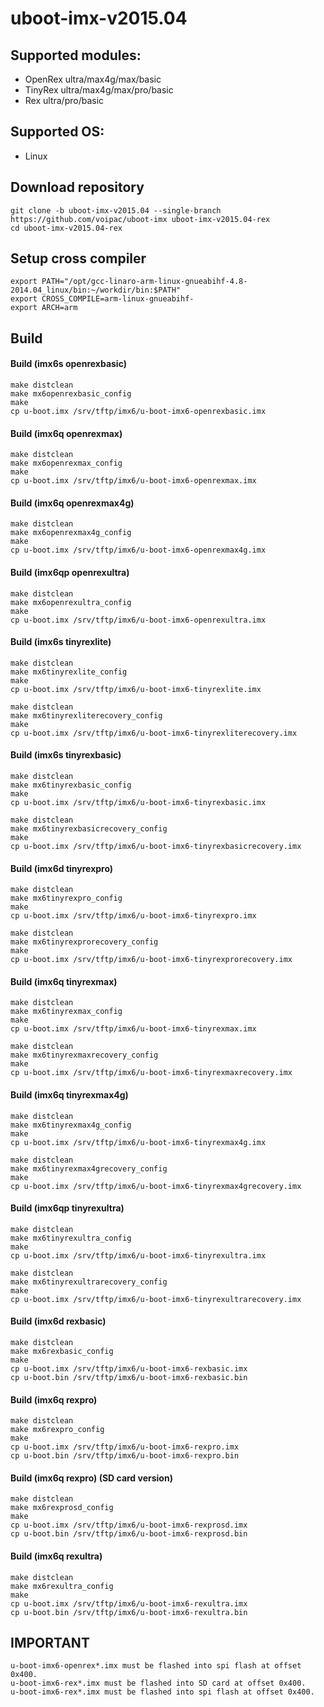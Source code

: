 # uboot-imx-v2015.04
## Supported modules:
* OpenRex ultra/max4g/max/basic
* TinyRex ultra/max4g/max/pro/basic
* Rex ultra/pro/basic

## Supported OS:
* Linux

## Download repository
    git clone -b uboot-imx-v2015.04 --single-branch https://github.com/voipac/uboot-imx uboot-imx-v2015.04-rex
    cd uboot-imx-v2015.04-rex

## Setup cross compiler
    export PATH="/opt/gcc-linaro-arm-linux-gnueabihf-4.8-2014.04_linux/bin:~/workdir/bin:$PATH"
    export CROSS_COMPILE=arm-linux-gnueabihf-
    export ARCH=arm

## Build
#### Build (imx6s openrexbasic)
    make distclean
    make mx6openrexbasic_config
    make
    cp u-boot.imx /srv/tftp/imx6/u-boot-imx6-openrexbasic.imx

#### Build (imx6q openrexmax)
    make distclean
    make mx6openrexmax_config
    make
    cp u-boot.imx /srv/tftp/imx6/u-boot-imx6-openrexmax.imx

#### Build (imx6q openrexmax4g)
    make distclean
    make mx6openrexmax4g_config
    make
    cp u-boot.imx /srv/tftp/imx6/u-boot-imx6-openrexmax4g.imx

#### Build (imx6qp openrexultra)
    make distclean
    make mx6openrexultra_config
    make
    cp u-boot.imx /srv/tftp/imx6/u-boot-imx6-openrexultra.imx

#### Build (imx6s tinyrexlite)
    make distclean
    make mx6tinyrexlite_config
    make
    cp u-boot.imx /srv/tftp/imx6/u-boot-imx6-tinyrexlite.imx

    make distclean
    make mx6tinyrexliterecovery_config
    make
    cp u-boot.imx /srv/tftp/imx6/u-boot-imx6-tinyrexliterecovery.imx

#### Build (imx6s tinyrexbasic)
    make distclean
    make mx6tinyrexbasic_config
    make
    cp u-boot.imx /srv/tftp/imx6/u-boot-imx6-tinyrexbasic.imx

    make distclean
    make mx6tinyrexbasicrecovery_config
    make
    cp u-boot.imx /srv/tftp/imx6/u-boot-imx6-tinyrexbasicrecovery.imx

#### Build (imx6d tinyrexpro)
    make distclean
    make mx6tinyrexpro_config
    make
    cp u-boot.imx /srv/tftp/imx6/u-boot-imx6-tinyrexpro.imx

    make distclean
    make mx6tinyrexprorecovery_config
    make
    cp u-boot.imx /srv/tftp/imx6/u-boot-imx6-tinyrexprorecovery.imx

#### Build (imx6q tinyrexmax)
    make distclean
    make mx6tinyrexmax_config
    make
    cp u-boot.imx /srv/tftp/imx6/u-boot-imx6-tinyrexmax.imx

    make distclean
    make mx6tinyrexmaxrecovery_config
    make
    cp u-boot.imx /srv/tftp/imx6/u-boot-imx6-tinyrexmaxrecovery.imx

#### Build (imx6q tinyrexmax4g)
    make distclean
    make mx6tinyrexmax4g_config
    make
    cp u-boot.imx /srv/tftp/imx6/u-boot-imx6-tinyrexmax4g.imx

    make distclean
    make mx6tinyrexmax4grecovery_config
    make
    cp u-boot.imx /srv/tftp/imx6/u-boot-imx6-tinyrexmax4grecovery.imx

#### Build (imx6qp tinyrexultra)
    make distclean
    make mx6tinyrexultra_config
    make
    cp u-boot.imx /srv/tftp/imx6/u-boot-imx6-tinyrexultra.imx

    make distclean
    make mx6tinyrexultrarecovery_config
    make
    cp u-boot.imx /srv/tftp/imx6/u-boot-imx6-tinyrexultrarecovery.imx

#### Build (imx6d rexbasic)
    make distclean
    make mx6rexbasic_config
    make
    cp u-boot.imx /srv/tftp/imx6/u-boot-imx6-rexbasic.imx
    cp u-boot.bin /srv/tftp/imx6/u-boot-imx6-rexbasic.bin

#### Build (imx6q rexpro)
    make distclean
    make mx6rexpro_config
    make
    cp u-boot.imx /srv/tftp/imx6/u-boot-imx6-rexpro.imx
    cp u-boot.bin /srv/tftp/imx6/u-boot-imx6-rexpro.bin

#### Build (imx6q rexpro) (SD card version)
    make distclean
    make mx6rexprosd_config
    make
    cp u-boot.imx /srv/tftp/imx6/u-boot-imx6-rexprosd.imx
    cp u-boot.bin /srv/tftp/imx6/u-boot-imx6-rexprosd.bin

#### Build (imx6q rexultra)
    make distclean
    make mx6rexultra_config
    make
    cp u-boot.imx /srv/tftp/imx6/u-boot-imx6-rexultra.imx
    cp u-boot.bin /srv/tftp/imx6/u-boot-imx6-rexultra.bin

## IMPORTANT
    u-boot-imx6-openrex*.imx must be flashed into spi flash at offset 0x400.
	u-boot-imx6-rex*.imx must be flashed into SD card at offset 0x400.
    u-boot-imx6-rex*.imx must be flashed into spi flash at offset 0x400.
